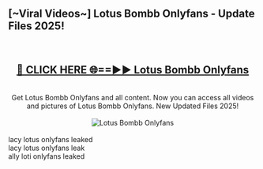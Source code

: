 <h2>[~Viral Videos~] Lotus Bombb Onlyfans - Update Files 2025!</h2>
<br>
<div align="center">
<h2><a href="https://betterlinks.top/A2PfLJ" rel="nofollow">🔴 CLICK HERE 🌐==►► Lotus Bombb Onlyfans</a></h2>
<br>
Get Lotus Bombb Onlyfans and all content. Now you can access all videos and pictures of Lotus Bombb Onlyfans. New Updated Files 2025!
<br>
<br>
<a href="https://betterlinks.top/A2PfLJ" rel="nofollow" data-target="animated-image.originalLink"><img src="https://i.ibb.co.com/WyWwxjT/player-gif2.gif" alt="Lotus Bombb Onlyfans" style="max-width: 100%; display: inline-block;" data-target="animated-image.originalImage"></a>
</div>
<br>
lacy lotus onlyfans leaked<br>
lacy lotus onlyfans leak<br>
ally loti onlyfans leaked